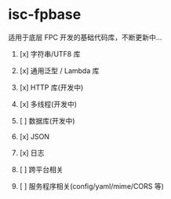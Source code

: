 # isc-fpbase

适用于底层 FPC 开发的基础代码库，不断更新中...

1. [x]  字符串/UTF8 库

2. [x] 通用泛型 / Lambda 库

3. [x] HTTP 库(开发中)

4. [x] 多线程(开发中)

5. [ ] 数据库(开发中)

6. [x] JSON

7. [x] 日志

8. [ ] 跨平台相关

9. [ ] 服务程序相关(config/yaml/mime/CORS 等)
